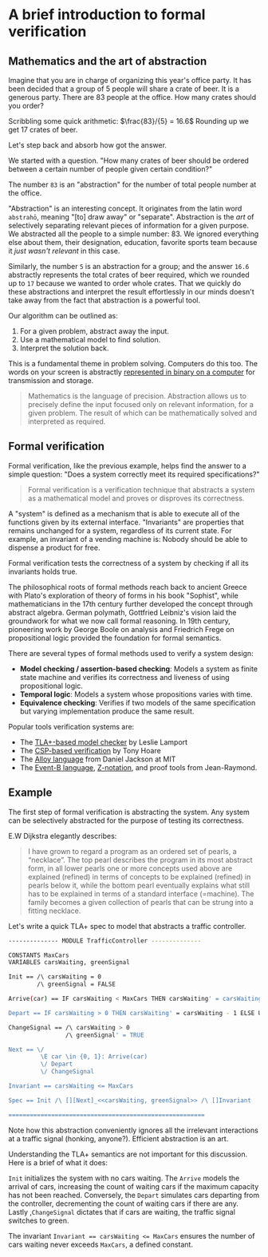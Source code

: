 # A brief introduction to formal verification

## Mathematics and the art of abstraction

Imagine that you are in charge of organizing this year's office party. It has been decided that a group of 5 people will share a crate of beer. It is a generous party. There are 83 people at the office. How many crates should you order?

Scribbling some quick arithmetic: $\frac{83}/{5} = 16.6$ Rounding up we get 17 crates of beer.

Let's step back and absorb how got the answer.

We started with a question. "How many crates of beer should be ordered between a certain number of people given certain condition?"

The number `83` is an "abstraction" for the number of total people number at the office.

"Abstraction" is an interesting concept. It originates from the latin word `abstrahō`, meaning "[to] draw away" or "separate". Abstraction is the _art_ of selectively separating relevant pieces of information for a given purpose. We abstracted all the people to a simple number: 83. We ignored everything else about them, their designation, education, favorite sports team because it _just wasn't relevant_ in this case.

Similarly, the number `5` is an abstraction for a group; and the answer `16.6` abstractly represents the total crates of beer required, which we rounded up to `17` because we wanted to order whole crates. That we quickly do these abstractions and interpret the result effortlessly in our minds doesn't take away from the fact that abstraction is a powerful tool.

Our algorithm can be outlined as:

1. For a given problem, abstract away the input.
2. Use a mathematical model to find solution.
3. Interpret the solution back.

This is a fundamental theme in problem solving. Computers do this too. The words on your screen is abstractly [represented in binary on a computer](https://en.wikipedia.org/wiki/ASCII) for transmission and storage.

> Mathematics is the language of precision. Abstraction allows us to precisely define the input focused only on relevant information, for a given problem. The result of which can be mathematically solved and interpreted as required.

## Formal verification

Formal verification, like the previous example, helps find the answer to a simple question: "Does a system correctly meet its required specifications?"

> Formal verification is a verification technique that abstracts a system as a mathematical model and proves or disproves its correctness.

A "system" is defined as a mechanism that is able to execute all of the functions given by its external interface. "Invariants" are properties that remains unchanged for a system, regardless of its current state. For example, an invariant of a vending machine is: Nobody should be able to dispense a product for free.

Formal verification tests the correctness of a system by checking if all its invariants holds true.

The philosophical roots of formal methods reach back to ancient Greece with Plato's exploration of theory of forms in his book "Sophist", while mathematicians in the 17th century further developed the concept through abstract algebra. German polymath, Gottfried Leibniz's vision laid the groundwork for what we now call formal reasoning. In 19th century, pioneering work by George Boole on analysis and Friedrich Frege on propositional logic provided the foundation for formal semantics.

There are several types of formal methods used to verify a system design:

- **Model checking / assertion-based checking**: Models a system as finite state machine and verifies its correctness and liveness of using propositional logic.
- **Temporal logic**: Models a system whose propositions varies with time.
- **Equivalence checking**: Verifies if two models of the same specification but varying implementation produce the same result.

Popular tools verification systems are:

- The  [TLA+-based model checker](https://www.microsoft.com/en-us/research/wp-content/uploads/2016/12/Specifying-Concurrent-Systems-with-TLA.pdf)  by Leslie Lamport
- The  [CSP-based verification](http://dl.acm.org/citation.cfm?doid=359576.359585) by Tony Hoare
- The  [Alloy language](http://alloytools.org/) from Daniel Jackson at MIT
- The  [Event-B language](http://www.event-b.org/), [Z-notation](https://en.wikipedia.org/wiki/Z_notation), and proof tools from Jean-Raymond.

## Example

The first step of formal verification is abstracting the system. Any system can be selectively abstracted for the purpose of testing its correctness.

E.W Dijkstra elegantly describes:

> I have grown to regard a program as an ordered set of pearls, a “necklace”. The top pearl describes the program in its
> most abstract form, in all lower pearls one or more concepts used above are explained (refined) in terms of concepts
> to be explained (refined) in pearls below it, while the bottom pearl eventually explains what still has to be explained
> in terms of a standard interface (=machine). The family becomes a given collection of pearls that can be strung
> into a fitting necklace.

Let's write a quick TLA+ spec to model that abstracts a traffic controller.

```bash
-------------- MODULE TrafficController --------------

CONSTANTS MaxCars
VARIABLES carsWaiting, greenSignal

Init == /\ carsWaiting = 0
        /\ greenSignal = FALSE

Arrive(car) == IF carsWaiting < MaxCars THEN carsWaiting' = carsWaiting + 1 ELSE UNCHANGED carsWaiting

Depart == IF carsWaiting > 0 THEN carsWaiting' = carsWaiting - 1 ELSE UNCHANGED carsWaiting

ChangeSignal == /\ carsWaiting > 0
                /\ greenSignal' = TRUE

Next == \/
         \E car \in {0, 1}: Arrive(car)
         \/ Depart
         \/ ChangeSignal

Invariant == carsWaiting <= MaxCars

Spec == Init /\ [][Next]_<<carsWaiting, greenSignal>> /\ []Invariant

=======================================================

```

Note how this abstraction conveniently ignores all the irrelevant interactions at a traffic signal (honking, anyone?). Efficient abstraction is an art.

Understanding the TLA+ semantics are not important for this discussion. Here is a brief of what it does:

`Init` initializes the system with no cars waiting. The `Arrive` models the arrival of cars, increasing the count of waiting cars if the maximum capacity has not been reached. Conversely, the `Depart` simulates cars departing from the controller, decrementing the count of waiting cars if there are any. Lastly ,`ChangeSignal` dictates that if cars are waiting, the traffic signal switches to green.

The invariant `Invariant == carsWaiting <= MaxCars` ensures the number of cars waiting never exceeds `MaxCars`, a defined constant.
